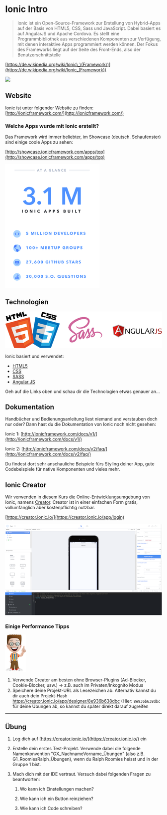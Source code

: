 # Ionic Intro

> Ionic ist ein Open-Source-Framework zur Erstellung von Hybrid-Apps auf der Basis von HTML5, CSS, Sass und JavaScript. Dabei basiert es auf AngularJS und Apache Cordova. Es stellt eine Programmbibliothek aus verschiedenen Komponenten zur Verfügung, mit denen interaktive Apps programmiert werden können. Der Fokus des Frameworks liegt auf der Seite des Front-Ends, also der Benutzerschnittstelle

[https://de.wikipedia.org/wiki/Ionic\_\(Framework\)](https://de.wikipedia.org/wiki/Ionic_(Framework))

![](https://camo.githubusercontent.com/37a6df450ce824e202f7e1df124bafc3a3156a1d/687474703a2f2f646e6469676974616c2e6e65742f77702d636f6e74656e742f75706c6f6164732f323031352f30332f696f6e69632d6c6f676f2d626c6f672d373637783335352e706e67)

## Website

Ionic ist unter folgender Website zu finden:  
[http://ionicframework.com/](http://ionicframework.com/)

### Welche Apps wurde mit Ionic erstellt?

Das Framework wird immer beliebter, im Showcase \(deutsch. Schaufenster\) sind einige coole Apps zu sehen:

[http://showcase.ionicframework.com/apps/top](http://showcase.ionicframework.com/apps/top)

![](/_allgemein/ionic-usage.png)

## Technologien

![](/tag1/html_css_angular.png)

Ionic basiert und verwendet:

* [HTML5](https://de.wikipedia.org/wiki/HTML5)
* [CSS](https://de.wikipedia.org/wiki/Cascading_Style_Sheets)
* [SASS](http://sass-lang.com/)
* [Angular JS](https://angularjs.org/)

Geh auf die Links oben und schau dir die Technologien etwas genauer an...

## Dokumentation

Handbücher und Bedienungsanleitung liest niemand und verstauben doch nur oder? Dann hast du die Dokumentation von Ionic noch nicht gesehen:

Ionic 1: [http://ionicframework.com/docs/v1/](http://ionicframework.com/docs/v1/)

Ionic 2: [http://ionicframework.com/docs/v2/faq/](http://ionicframework.com/docs/v2/faq/)

Du findest dort sehr anschauliche Beispiele fürs Styling deiner App, gute Codebeispiele für native Komponenten und vieles mehr.

## Ionic Creator

Wir verwenden in diesem Kurs die Online-Entwicklungsumgebung von Ionic, namens [Creator](https://creator.ionic.io/app/login). Creator ist in einer einfachen Form gratis, vollumfänglich aber kostenpflichtig nutzbar.

[https://creator.ionic.io/](https://creator.ionic.io/app/login)

![](/tag1/ionic_creator.png)

### Einige Performance Tipps

![](/_allgemein/ralph_tipp.png)

1. Verwende Creator am besten ohne Browser-Plugins \(Ad-Blocker, Cookie-Blocker, usw.\) -&gt; z.B. auch im Privaten/Inkognito Modus 
2. Speichere deine Projekt-URL als Lesezeichen ab. Alternativ kannst du dir auch dein Projekt-Hash https://creator.ionic.io/app/designer/8e936b638dbc \(Hier: ```8e936b638dbc``` für deine Übungen ab, so kannst du später direkt darauf zugreifen



---

## Übung

1. Log dich auf [https://creator.ionic.io/](https://creator.ionic.io/) ein

2. Erstelle dein erstes Test-Projekt. Verwende dabei die folgende Namenkonvention "GX\_NachnameVorname\_Übungen" (also z.B. G1\_RoomiesRalph\_Übungen), wenn du Ralph Roomies heisst und in der Gruppe 1 bist. 

3. Mach dich mit der IDE vertraut. Versuch dabei folgenden Fragen zu beantworten:

   1. Wo kann ich Einstellungen machen?

   2. Wie kann ich ein Button reinziehen?

   3. Wie kann ich Code schreiben?



